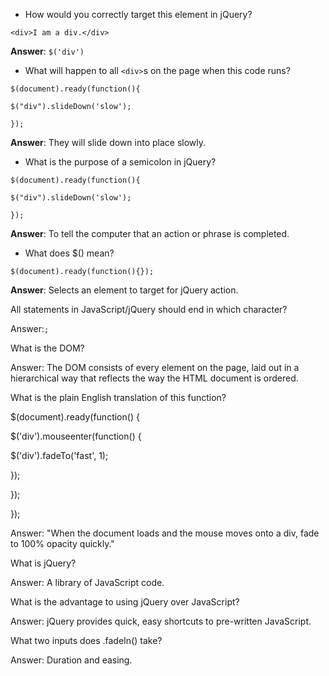 * How would you correctly target this element in jQuery?

`<div>I am a div.</div>`

**Answer**: `$('div')`

* What will happen to all `<div>`s on the page when this code runs?

`$(document).ready(function(){`

`$("div").slideDown('slow');`

`});`

**Answer**: They will slide down into place slowly.

* What is the purpose of a semicolon in jQuery?

`$(document).ready(function(){`

`$("div").slideDown('slow');`

`});`

**Answer**: To tell the computer that an action or phrase is completed.

* What does $\(\) mean?

`$(document).ready(function(){});`

**Answer**: Selects an element to target for jQuery action.

All statements in JavaScript\/jQuery should end in which character?

Answer:`;`

What is the DOM?

Answer: The DOM consists of every element on the page, laid out in a hierarchical way that reflects the way the HTML document is ordered.

What is the plain English translation of this function?

$\(document\).ready\(function\(\) {

$\('div'\).mouseenter\(function\(\) {

$\('div'\).fadeTo\('fast', 1\);

}\);

}\);

}\);

Answer: "When the document loads and the mouse moves onto a div, fade to 100% opacity quickly."

What is jQuery?

Answer: A library of JavaScript code.

What is the advantage to using jQuery over JavaScript?

Answer: jQuery provides quick, easy shortcuts to pre-written JavaScript.

What two inputs does .fadeIn\(\) take?

Answer: Duration and easing.

